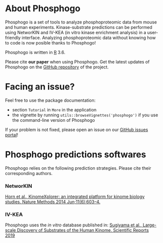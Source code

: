 # About Phosphogo
Phosphogo is a set of tools to analyze phosphoproteomic data from mouse and human experiments. Kinase-substrate predictions can be performed using NetworKIN and IV-KEA (in vitro kinase enrichment analysis) in a user-friendly interface. Analyzing phosphoproteomic data without knowing how to code is now posible thanks to Phosphogo!

Phosphogo is written in [R](https://www.r-project.org/) 3.6.

Please cite **our paper** when using Phosphogo.
Get the latest updates of Phosphogo on the [GitHub repository](https://github.com/gaelfortin/phosphogo) of the project.

# Facing an issue?
Feel free to use the package documentation:
- section `Tutorial` in `More` in the application
- the vignette by running `utils::browseVignettes('phosphogo')` if you use the command-line version of Phosphogo

If your problem is not fixed, please open an issue on our [GitHub issues portal](https://github.com/gaelfortin/phosphogo)!

# Phosphogo predictions softwares
Phosphogo relies on the following prediction strategies. Please cite their corresponding authors.
### NetworKIN
[Horn et al., KinomeXplorer: an integrated platform for kinome biology studies. Nature Methods 2014 Jun;11(6):603–4.](http://www.nature.com/nmeth/journal/v11/n6/full/nmeth.2968.html)

### IV-KEA
Phosphogo uses the *in vitro* database published in:
[Sugiyama et al., Large-scale Discovery of Substrates of the Human Kinome. Scientific Reports 2019](https://www.nature.com/articles/s41598-019-46385-4)
